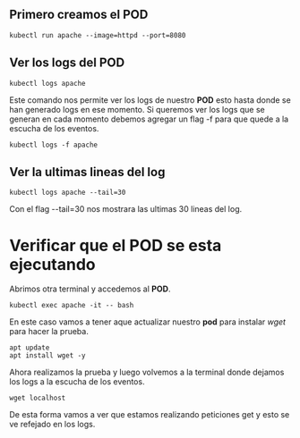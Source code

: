 ## Primero creamos el POD
```
kubectl run apache --image=httpd --port=8080
```

## Ver los logs del POD
```
kubectl logs apache
```
Este comando nos permite ver los logs de nuestro **POD** esto hasta donde se han generado logs en ese momento. Si queremos ver los logs que se generan en cada momento debemos agregar un flag -f para que quede a la escucha de los eventos.
```
kubectl logs -f apache
```

## Ver la ultimas lineas del log
```
kubectl logs apache --tail=30
```
Con el flag --tail=30 nos mostrara las ultimas 30 lineas del log.

# Verificar que el POD se esta ejecutando
Abrimos otra terminal y accedemos al **POD**.
```
kubectl exec apache -it -- bash
```

En este caso vamos a tener aque actualizar nuestro **pod** para instalar _wget_ para hacer la prueba.
```
apt update
apt install wget -y
```

Ahora realizamos la prueba y luego volvemos a la terminal donde dejamos los logs a la escucha de los eventos.
```
wget localhost
```
De esta forma vamos a ver que estamos realizando peticiones get y esto se ve refejado en los logs.